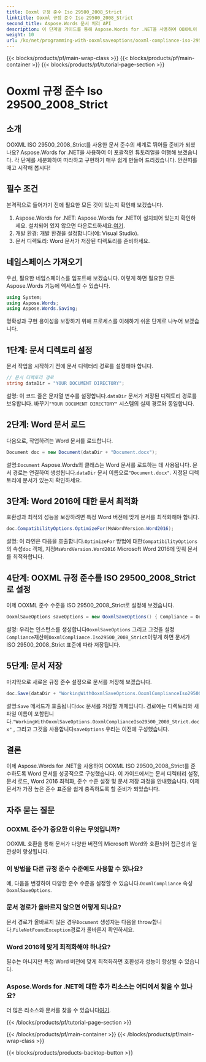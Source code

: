 ```yaml
---
title: Ooxml 규정 준수 Iso 29500_2008_Strict
linktitle: Ooxml 규정 준수 Iso 29500_2008_Strict
second_title: Aspose.Words 문서 처리 API
description: 이 단계별 가이드를 통해 Aspose.Words for .NET을 사용하여 OOXML이 ISO 29500_2008_Strict를 준수하도록 보장하는 방법을 알아보세요.
weight: 10
url: /ko/net/programming-with-ooxmlsaveoptions/ooxml-compliance-iso-29500_2008_strict/
---
```


{{< blocks/products/pf/main-wrap-class >}}
{{< blocks/products/pf/main-container >}}
{{< blocks/products/pf/tutorial-page-section >}}

# Ooxml 규정 준수 Iso 29500_2008_Strict

## 소개

OOXML ISO 29500_2008_Strict를 사용한 문서 준수의 세계로 뛰어들 준비가 되셨나요? Aspose.Words for .NET을 사용하여 이 포괄적인 튜토리얼을 여행해 보겠습니다. 각 단계를 세분화하여 따라하고 구현하기 매우 쉽게 만들어 드리겠습니다. 안전띠를 매고 시작해 봅시다!

## 필수 조건

본격적으로 들어가기 전에 필요한 모든 것이 있는지 확인해 보겠습니다.

1.  Aspose.Words for .NET: Aspose.Words for .NET이 설치되어 있는지 확인하세요. 설치되어 있지 않으면 다운로드하세요.[여기](https://releases.aspose.com/words/net/).
2. 개발 환경: 개발 환경을 설정합니다(예: Visual Studio).
3. 문서 디렉토리: Word 문서가 저장된 디렉토리를 준비하세요.

## 네임스페이스 가져오기

우선, 필요한 네임스페이스를 임포트해 보겠습니다. 이렇게 하면 필요한 모든 Aspose.Words 기능에 액세스할 수 있습니다.

```csharp
using System;
using Aspose.Words;
using Aspose.Words.Saving;
```

명확성과 구현 용이성을 보장하기 위해 프로세스를 이해하기 쉬운 단계로 나누어 보겠습니다.

## 1단계: 문서 디렉토리 설정

문서 작업을 시작하기 전에 문서 디렉터리 경로를 설정해야 합니다.

```csharp
// 문서 디렉토리 경로
string dataDir = "YOUR DOCUMENT DIRECTORY";
```

 설명: 이 코드 줄은 문자열 변수를 설정합니다.`dataDir` 문서가 저장된 디렉토리 경로를 보유합니다. 바꾸기`"YOUR DOCUMENT DIRECTORY"` 시스템의 실제 경로와 동일합니다.

## 2단계: Word 문서 로드

다음으로, 작업하려는 Word 문서를 로드합니다.

```csharp
Document doc = new Document(dataDir + "Document.docx");
```

 설명:`Document` Aspose.Words의 클래스는 Word 문서를 로드하는 데 사용됩니다. 문서 경로는 연결하여 생성됩니다.`dataDir` 문서 이름으로`"Document.docx"`. 지정된 디렉토리에 문서가 있는지 확인하세요.

## 3단계: Word 2016에 대한 문서 최적화

호환성과 최적의 성능을 보장하려면 특정 Word 버전에 맞게 문서를 최적화해야 합니다.

```csharp
doc.CompatibilityOptions.OptimizeFor(MsWordVersion.Word2016);
```

 설명: 이 라인은 다음을 호출합니다.`OptimizeFor` 방법에 대한`CompatibilityOptions` 의 속성`doc` 객체, 지정`MsWordVersion.Word2016` Microsoft Word 2016에 맞춰 문서를 최적화합니다.

## 4단계: OOXML 규정 준수를 ISO 29500_2008_Strict로 설정

이제 OOXML 준수 수준을 ISO 29500_2008_Strict로 설정해 보겠습니다.

```csharp
OoxmlSaveOptions saveOptions = new OoxmlSaveOptions() { Compliance = OoxmlCompliance.Iso29500_2008_Strict };
```

 설명: 우리는 인스턴스를 생성합니다`OoxmlSaveOptions` 그리고 그것을 설정`Compliance`재산에`OoxmlCompliance.Iso29500_2008_Strict`이렇게 하면 문서가 ISO 29500_2008_Strict 표준에 따라 저장됩니다.

## 5단계: 문서 저장

마지막으로 새로운 규정 준수 설정으로 문서를 저장해 보겠습니다.

```csharp
doc.Save(dataDir + "WorkingWithOoxmlSaveOptions.OoxmlComplianceIso29500_2008_Strict.docx", saveOptions);
```

 설명:`Save` 메서드가 호출됩니다`doc` 문서를 저장할 개체입니다. 경로에는 디렉토리와 새 파일 이름이 포함됩니다.`"WorkingWithOoxmlSaveOptions.OoxmlComplianceIso29500_2008_Strict.docx"` , 그리고 그것을 사용합니다`saveOptions` 우리는 이전에 구성했습니다.

## 결론

이제 Aspose.Words for .NET을 사용하여 OOXML ISO 29500_2008_Strict를 준수하도록 Word 문서를 성공적으로 구성했습니다. 이 가이드에서는 문서 디렉터리 설정, 문서 로드, Word 2016 최적화, 준수 수준 설정 및 문서 저장 과정을 안내했습니다. 이제 문서가 가장 높은 준수 표준을 쉽게 충족하도록 할 준비가 되었습니다.

## 자주 묻는 질문

### OOXML 준수가 중요한 이유는 무엇입니까?
OOXML 호환을 통해 문서가 다양한 버전의 Microsoft Word와 호환되어 접근성과 일관성이 향상됩니다.

### 이 방법을 다른 규정 준수 수준에도 사용할 수 있나요?
예, 다음을 변경하여 다양한 준수 수준을 설정할 수 있습니다.`OoxmlCompliance` 속성`OoxmlSaveOptions`.

### 문서 경로가 올바르지 않으면 어떻게 되나요?
 문서 경로가 올바르지 않은 경우`Document` 생성자는 다음을 throw합니다.`FileNotFoundException`경로가 올바른지 확인하세요.

### Word 2016에 맞게 최적화해야 하나요?
필수는 아니지만 특정 Word 버전에 맞게 최적화하면 호환성과 성능이 향상될 수 있습니다.

### Aspose.Words for .NET에 대한 추가 리소스는 어디에서 찾을 수 있나요?
 더 많은 리소스와 문서를 찾을 수 있습니다[여기](https://reference.aspose.com/words/net/).

{{< /blocks/products/pf/tutorial-page-section >}}

{{< /blocks/products/pf/main-container >}}
{{< /blocks/products/pf/main-wrap-class >}}

{{< blocks/products/products-backtop-button >}}
